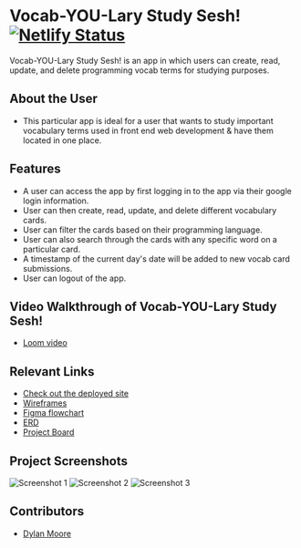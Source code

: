 # Vocab-YOU-Lary Study Sesh!  [![Netlify Status](https://api.netlify.com/api/v1/badges/0064a1a2-0b18-4501-8dd1-8c866cc7d209/deploy-status)](https://app.netlify.com/sites/dkm-vocab/deploys)

Vocab-YOU-Lary Study Sesh! is an app in which users can create, read, update, and delete programming vocab terms for studying purposes.

## About the User
- This particular app is ideal for a user that wants to study important vocabulary terms used in front end web development & have them located in one place.

## Features
- A user can access the app by first logging in to the app via their google login information.
- User can then create, read, update, and delete different vocabulary cards.
- User can filter the cards based on their programming language.
- User can also search through the cards with any specific word on a particular card.
- A timestamp of the current day's date will be added to new vocab card submissions.
- User can logout of the app.

## Video Walkthrough of Vocab-YOU-Lary Study Sesh!
- [Loom video](https://www.loom.com/share/3e26f0368aea4ceab0f1e4eb7112e211?sid=7f9a2a9d-13d1-415d-99d3-89bef4f0df19)

## Relevant Links
- [Check out the deployed site](https://dkm-vocab.netlify.app)
- [Wireframes](https://www.figma.com/file/sfdkkIxe1q5Jo3v8lgrZo3/Untitled?type=design&node-id=0-1&mode=design)
- [Figma flowchart](https://www.figma.com/file/UtSDgJYP1PROPmuc7ENbe9/vocab-flowchart?type=whiteboard&node-id=0-1&t=lEI3n2uOGiBAiEwT-0)
- [ERD](https://dbdiagram.io/d/64dd530402bd1c4a5ee6a984)
- [Project Board](http://www.github.com/users/dylankmoore/projects)

## Project Screenshots
![Screenshot 1](https://yourimageshare.com/ib/RFwWqed7Nk)
![Screenshot 2](https://yourimageshare.com/ib/oKUf8kCSjL)
![Screenshot 3](https://yourimageshare.com/ib/bTrjosRglE)

## Contributors
- [Dylan Moore](https://github.com/dylankmoore)

